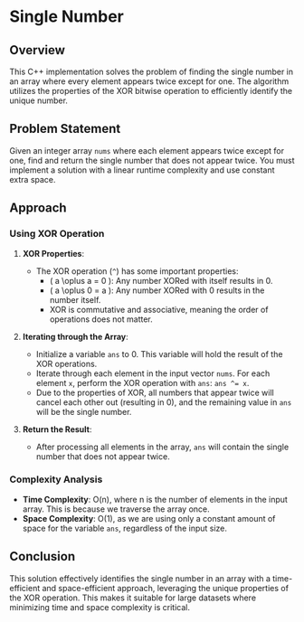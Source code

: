 # Single Number

## Overview

This C++ implementation solves the problem of finding the single number in an array where every element appears twice except for one. The algorithm utilizes the properties of the XOR bitwise operation to efficiently identify the unique number.

## Problem Statement

Given an integer array `nums` where each element appears twice except for one, find and return the single number that does not appear twice. You must implement a solution with a linear runtime complexity and use constant extra space.

## Approach

### Using XOR Operation

1. **XOR Properties**:

   - The XOR operation (`^`) has some important properties:
     - \( a \oplus a = 0 \): Any number XORed with itself results in 0.
     - \( a \oplus 0 = a \): Any number XORed with 0 results in the number itself.
     - XOR is commutative and associative, meaning the order of operations does not matter.

2. **Iterating through the Array**:

   - Initialize a variable `ans` to 0. This variable will hold the result of the XOR operations.
   - Iterate through each element in the input vector `nums`. For each element `x`, perform the XOR operation with `ans`: `ans ^= x`.
   - Due to the properties of XOR, all numbers that appear twice will cancel each other out (resulting in 0), and the remaining value in `ans` will be the single number.

3. **Return the Result**:
   - After processing all elements in the array, `ans` will contain the single number that does not appear twice.

### Complexity Analysis

- **Time Complexity**: O(n), where n is the number of elements in the input array. This is because we traverse the array once.
- **Space Complexity**: O(1), as we are using only a constant amount of space for the variable `ans`, regardless of the input size.

## Conclusion

This solution effectively identifies the single number in an array with a time-efficient and space-efficient approach, leveraging the unique properties of the XOR operation. This makes it suitable for large datasets where minimizing time and space complexity is critical.
